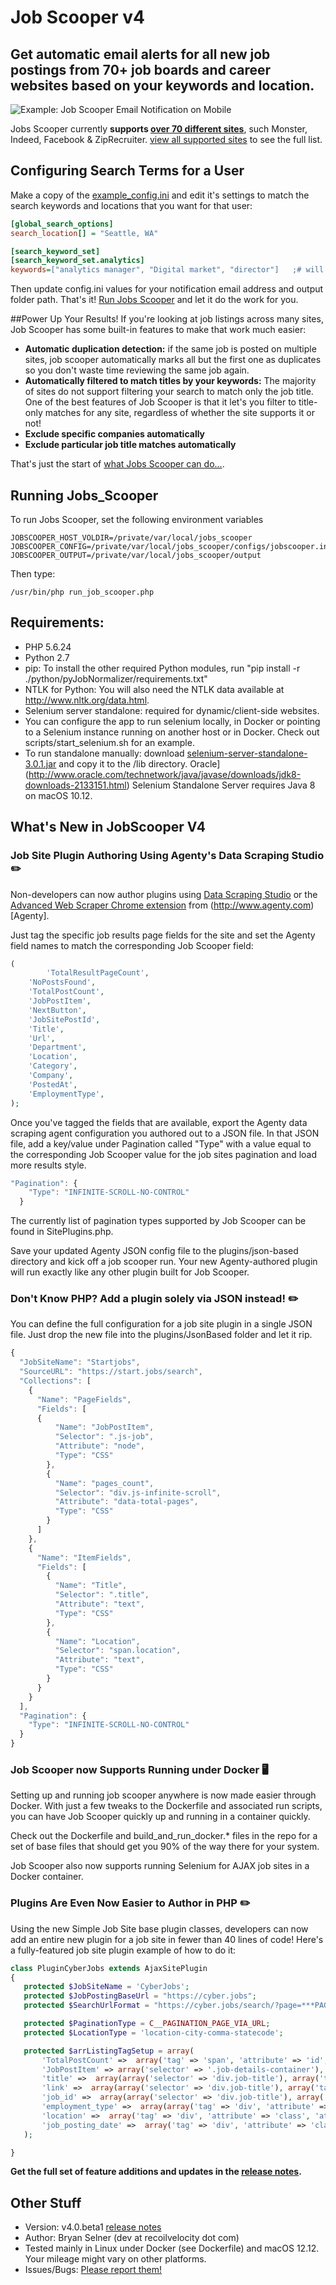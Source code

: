 # Job Scooper v4
## Get automatic email alerts for all new job postings from 70+ job boards and career websites based on your keywords and location.

![Example: Job Scooper Email Notification on Mobile](http://www.bryanselner.com/www-root-wpblog/wp-content/uploads/2014/07/JobScooperResultEmailMobile-250pxw.png "Example: Job Scooper Email Notification on Mobile")

Jobs Scooper currently **supports [over 70 different sites](../../wiki/Job-Sites-Supported-by-Jobs-Scooper)**, such Monster, Indeed, Facebook & ZipRecruiter.  [view all supported sites](../../wiki/Job-Sites-Supported-by-Jobs-Scooper) to see the full list.

## Configuring Search Terms for a User
Make a copy of the [example_config.ini](examples/example_config.ini) and edit it's settings to match the search keywords and locations that you want for that user:
```INI
[global_search_options]
search_location[] = "Seattle, WA"

[search_keyword_set]
[search_keyword_set.analytics]
keywords=["analytics manager", "Digital market", "director"]   ;# will pick up analytics manager and senior/sr analytics manager

```

Then update config.ini values for your notification email address and output folder path.  That's it!  [Run Jobs Scooper](../wiki/Running-Jobs-Scooper) and let it do the work for you.

##Power Up Your Results!
If you're looking at job listings across many sites, Job Scooper has some built-in features to make that work much easier:
* **Automatic duplication detection:**  if the same job is posted on multiple sites, job scooper automatically marks all but the first one as duplicates so you don't waste time reviewing the same job again.
* **Automatically filtered to match titles by your keywords:**  The majority of sites do not support filtering your search to match only the job title.  One of the best features of Job Scooper is that it let's you filter to title-only matches for any site, regardless of whether the site supports it or not!
* **Exclude specific companies automatically**
* **Exclude particular job title matches automatically**

That's just the start of [what Jobs Scooper can do...](../../wiki).

## Running Jobs_Scooper
To run Jobs Scooper, set the following environment variables
```
JOBSCOOPER_HOST_VOLDIR=/private/var/local/jobs_scooper
JOBSCOOPER_CONFIG=/private/var/local/jobs_scooper/configs/jobscooper.ini
JOBSCOOPER_OUTPUT=/private/var/local/jobs_scooper/output
```


Then type:
```
/usr/bin/php run_job_scooper.php
```

## Requirements: 
* PHP 5.6.24 
* Python 2.7
* pip:  To install the other required Python modules, run "pip install -r ./python/pyJobNormalizer/requirements.txt"
* NTLK for Python:  You will also need the NTLK data available at http://www.nltk.org/data.html.
* Selenium server standalone:  required for dynamic/client-side websites.    
 * You can configure the app to run selenium locally, in Docker or pointing to a Selenium instance running on another host or in Docker.  Check out scripts/start_selenium.sh for an example. 
 * To run standalone manually:  download [selenium-server-standalone-3.0.1.jar](http://selenium-release.storage.googleapis.com/index.html?path=3.0.1) and copy it to the /lib directory. Oracle](http://www.oracle.com/technetwork/java/javase/downloads/jdk8-downloads-2133151.html)  Selenium Standalone Server requires Java 8 on macOS 10.12. 


## What's New in JobScooper V4
### Job Site Plugin Authoring Using Agenty's Data Scraping Studio  ✏️ 
Non-developers can now author plugins using [Data Scraping Studio](https://www.agenty.com/data-extraction-software.aspx) or the [Advanced Web Scraper Chrome extension](https://chrome.google.com/webstore/detail/agenty-advanced-web-scrap/gpolcofcjjiooogejfbaamdgmgfehgff?hl=en-US) from (http://www.agenty.com)[Agenty].  

Just tag the specific job results page fields for the site and set the Agenty field names to match the corresponding Job Scooper field: 
```php
(
        'TotalResultPageCount',
	'NoPostsFound',
	'TotalPostCount',
	'JobPostItem',
	'NextButton',
	'JobSitePostId',
	'Title',
	'Url',
	'Department',
	'Location',
	'Category',
	'Company',
	'PostedAt',
	'EmploymentType',
);
```

Once you've tagged the fields that are available, export the Agenty data scraping agent configuration you authored out to a JSON file.  In that JSON file, add a key/value under Pagination called "Type" with a value equal to the corresponding Job Scooper value for the job sites pagination and load more results style.

```javascript
"Pagination": {
    "Type": "INFINITE-SCROLL-NO-CONTROL"
  }
```

The currently list of pagination types supported by Job Scooper can be found in SitePlugins.php. 

Save your updated Agenty JSON config file to the plugins/json-based directory and kick off a job scooper run.  Your new Agenty-authored plugin will run exactly like any other plugin built for Job Scooper. 

### Don't Know PHP?  Add a plugin solely via JSON instead!  ✏️ 
You can define the full configuration for a job site plugin in a single JSON file.  Just drop the new file into the plugins/JsonBased folder and let it rip.  

```javascript
{
  "JobSiteName": "Startjobs",
  "SourceURL": "https://start.jobs/search",
  "Collections": [
    {
      "Name": "PageFields",
      "Fields": [
      {
          "Name": "JobPostItem",
          "Selector": ".js-job",
          "Attribute": "node",
          "Type": "CSS"
        },
        {
          "Name": "pages_count",
          "Selector": "div.js-infinite-scroll",
          "Attribute": "data-total-pages",
          "Type": "CSS"
        }
      ]
    },
    {
      "Name": "ItemFields",
      "Fields": [
        {
          "Name": "Title",
          "Selector": ".title",
          "Attribute": "text",
          "Type": "CSS"
        },
        {
          "Name": "Location",
          "Selector": "span.location",
          "Attribute": "text",
          "Type": "CSS"
        }
      }
    }
  ],
  "Pagination": {
    "Type": "INFINITE-SCROLL-NO-CONTROL"
  }
}
```

### Job Scooper now Supports Running under Docker 🖥 
Setting up and running job scooper anywhere is now made easier through Docker.  With just a few tweaks to the Dockerfile and associated run scripts, you can have Job Scooper quickly up and running in a container quickly.

Check out the Dockerfile and build_and_run_docker.* files in the repo for a set of base files that should get you 90% of the way there for your system.

Job Scooper also now supports running Selenium for AJAX job sites in a Docker container. 


### Plugins Are Even Now Easier to Author in PHP ✏️ 
Using the new Simple Job Site base plugin classes, developers can now add an entire new plugin for a job site in fewer than 40 lines of code!  Here's a fully-featured job site plugin example of how to do it:

 ```php
class PluginCyberJobs extends AjaxSitePlugin
{
    protected $JobSiteName = 'CyberJobs';
    protected $JobPostingBaseUrl = "https://cyber.jobs";
    protected $SearchUrlFormat = "https://cyber.jobs/search/?page=***PAGE_NUMBER***&searchterms=***KEYWORDS***&searchlocation=***LOCATION***&newsearch=true&originalsearch=true&sorttype=date";

    protected $PaginationType = C__PAGINATION_PAGE_VIA_URL;
    protected $LocationType = 'location-city-comma-statecode';

    protected $arrListingTagSetup = array(
        'TotalPostCount' =>  array('tag' => 'span', 'attribute' => 'id', 'attribute_value' =>'total-result-count', 'return_attribute' => 'text', 'return_value_regex' => '/.*?(\d+).*?/'),
        'JobPostItem' => array('selector' => '.job-details-container'),
        'title' =>  array(array('selector' => 'div.job-title'), array('tag' => 'a'), 'return_attribute' => 'text'),
        'link' =>  array(array('selector' => 'div.job-title'), array('tag' => 'a'), 'return_attribute' => 'href'),
        'job_id' =>  array(array('selector' => 'div.job-title'), array('tag' => 'a'), 'return_attribute' => 'href', 'return_value_regex' =>'/.*?(\d+)$/'),
        'employment_type' =>  array(array('tag' => 'div', 'attribute' => 'class', 'attribute_value' =>'wage'), array('tag' => 'span')),
        'location' =>  array('tag' => 'div', 'attribute' => 'class', 'attribute_value' =>'location'),
        'job_posting_date' =>  array('tag' => 'div', 'attribute' => 'class', 'attribute_value' =>'posted')
    );

}
```

**Get the full set of feature additions and updates in the [release notes](../../releases).**

## Other Stuff
* Version:  v4.0.beta1 [release notes](../../releases)
* Author:  Bryan Selner (dev at recoilvelocity dot com)
* Tested mainly in Linux under Docker (see Dockerfile) and macOS 12.12.  Your mileage might vary on other platforms.
* Issues/Bugs:  [Please report them!](../../issues)
